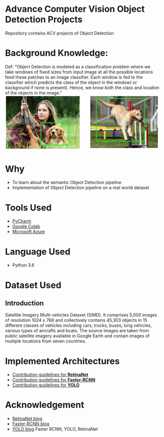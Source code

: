 # Advance Computer Vision Object Detection Projects
 Repository contains ACV projects of Object Detection
 # Background Knowledge:
  Def: 
      "Object Detection is modeled as a classification problem where we take windows of fixed sizes from input image at all the possible locations feed these patches to an image classifier. Each window is fed to the classifier which predicts the class of the object in the window( or background if none is present). Hence, we know both the class and location of the objects in the image."
![](/Images/ObjectDetectionExample.JPG)
 # Why
  * To learn about the semantic Object Detection pipeline
  * Implementation of Object Detection pipeline on a real world dataset
 # Tools Used
  * [PyCharm](https://www.jetbrains.com/pycharm/)
  * [Google Colab](https://colab.research.google.com/notebooks/welcome.ipynb)
  * [Microsoft Azure](https://azure.microsoft.com/en-au/)
 # Language Used
  * Python 3.6
 # Dataset Used
 ## Introduction
 Satellite Imagery Multi-vehicles Dataset (SIMD). It comprises 5,000 images of resolution 1024
x 768 and collectively contains 45,303 objects in 15 different classes of vehicles including cars,
trucks, buses, long vehicles, various types of aircrafts and boats. The source images are taken
from public satellite imagery available in Google Earth and contain images of multiple
locations from seven countries.

# Implemented Architectures

* [Contribution guidelines for **RetinaNet**](RetinaNet/)
* [Contribution guidelines for **Faster-RCNN**](Faster-RCNN/)
* [Contribution guidelines for **YOLO**](YOLO/)

# Acknowledgement
* [RetinaNet blog](https://towardsdatascience.com/object-detection-on-aerial-imagery-using-retinanet-626130ba2203)
* [Faster-RCNN blog](https://towardsdatascience.com/faster-r-cnn-object-detection-implemented-by-keras-for-custom-datafrom-googles-open-images-125f62b9141a)
* [YOLO blog](https://towardsdatascience.com/yolo-v3-object-detection-53fb7d3bfe6b)
 Faster RCNN, YOLO, RetinaNet
